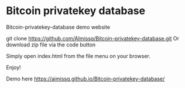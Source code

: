 # Bitcoin privatekey database
Bitcoin-privatekey-database demo website

git clone https://github.com/AImissq/Bitcoin-privatekey-database.git
Or download zip file via the code button

Simply open index.html from the file menu on your browser.

Enjoy!

Demo here https://aimissq.github.io/Bitcoin-privatekey-database/




